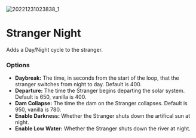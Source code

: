 ![20221231023838_1](https://user-images.githubusercontent.com/45665554/210132696-cbe946d9-5edf-403e-9c69-beb324910f26.jpg)
# Stranger Night

 Adds a Day/Night cycle to the stranger.

### Options
* __Daybreak:__ The time, in seconds from the start of the loop, that the stranger switches from night to day.  Default is 400.
* __Departure:__ The time the Stranger begins departing the solar system.  Default is 650, vanilla is 400.
* __Dam Collapse:__ The time the dam on the Stranger collapses.  Default is 950, vanilla is 780.
* __Enable Darkness:__ Whether the Stranger shuts down the artifical sun at night.
* __Enable Low Water:__ Whether the Stranger shuts down the river at night.
